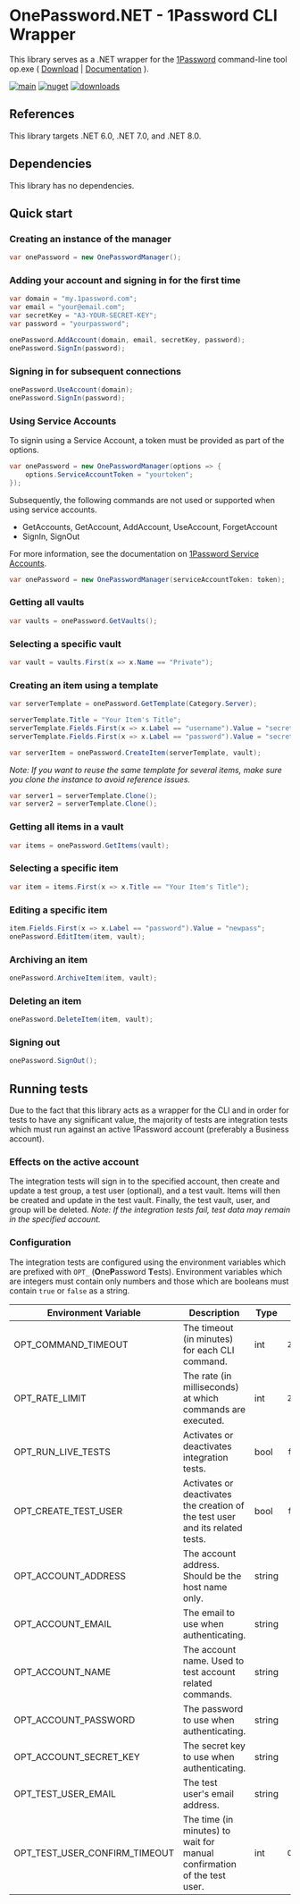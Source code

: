 # OnePassword.NET - 1Password CLI Wrapper

This library serves as a .NET wrapper for the [1Password](https://1password.com/) command-line tool
op.exe ( [Download](https://app-updates.agilebits.com/product_history/CLI2) | [Documentation](https://developer.1password.com/docs/cli/reference) ).

[![main](https://img.shields.io/github/actions/workflow/status/jscarle/OnePassword.NET/main.yml?logo=github)](https://github.com/jscarle/OnePassword.NET)
[![nuget](https://img.shields.io/nuget/v/OnePassword.NET)](https://www.nuget.org/packages/OnePassword.NET)
[![downloads](https://img.shields.io/nuget/dt/OnePassword.NET)](https://www.nuget.org/packages/OnePassword.NET)

## References

This library targets .NET 6.0, .NET 7.0, and .NET 8.0.

## Dependencies

This library has no dependencies.

## Quick start

### Creating an instance of the manager

```csharp
var onePassword = new OnePasswordManager();
```

### Adding your account and signing in for the first time

```csharp
var domain = "my.1password.com";
var email = "your@email.com";
var secretKey = "A3-YOUR-SECRET-KEY";
var password = "yourpassword";

onePassword.AddAccount(domain, email, secretKey, password);
onePassword.SignIn(password);
```

### Signing in for subsequent connections

```csharp
onePassword.UseAccount(domain);
onePassword.SignIn(password);
```

### Using Service Accounts

To signin using a Service Account, a token must be provided as part of the options.

```csharp
var onePassword = new OnePasswordManager(options => {
    options.ServiceAccountToken = "yourtoken";
});
```

Subsequently, the following commands are not used or supported when using service accounts.

- GetAccounts, GetAccount, AddAccount, UseAccount, ForgetAccount
- SignIn, SignOut

For more information, see the documentation
on [1Password Service Accounts](https://developer.1password.com/docs/service-accounts).

```csharp
var onePassword = new OnePasswordManager(serviceAccountToken: token);
```

### Getting all vaults

```csharp
var vaults = onePassword.GetVaults();
```

### Selecting a specific vault

```csharp
var vault = vaults.First(x => x.Name == "Private");
```

### Creating an item using a template

```csharp
var serverTemplate = onePassword.GetTemplate(Category.Server);

serverTemplate.Title = "Your Item's Title";
serverTemplate.Fields.First(x => x.Label == "username").Value = "secretuser";
serverTemplate.Fields.First(x => x.Label == "password").Value = "secretpass";

var serverItem = onePassword.CreateItem(serverTemplate, vault);
```

_Note: If you want to reuse the same template for several items, make sure you clone the instance to avoid reference
issues._

```csharp
var server1 = serverTemplate.Clone();
var server2 = serverTemplate.Clone();
```

### Getting all items in a vault

```csharp
var items = onePassword.GetItems(vault);
```

### Selecting a specific item

```csharp
var item = items.First(x => x.Title == "Your Item's Title");
```

### Editing a specific item

```csharp
item.Fields.First(x => x.Label == "password").Value = "newpass";
onePassword.EditItem(item, vault);
```

### Archiving an item

```csharp
onePassword.ArchiveItem(item, vault);
```

### Deleting an item

```csharp
onePassword.DeleteItem(item, vault);
```

### Signing out

```csharp
onePassword.SignOut();
```

## Running tests

Due to the fact that this library acts as a wrapper for the CLI and in order for tests to have any significant value,
the majority of tests are integration tests which must run against an active 1Password account (preferably a Business
account).

### Effects on the active account

The integration tests will sign in to the specified account, then create and update a test group, a test user
(optional), and a test vault. Items will then be created and update in the test vault. Finally, the test vault, user,
and group will be deleted. _Note: If the integration tests fail, test data may remain in the specified account._

### Configuration

The integration tests are configured using the environment variables which are prefixed with `OPT_` (**O**ne**P**assword
**T**ests).
Environment variables which are integers must contain only numbers and those which are booleans must contain `true` or
`false` as a string.

| Environment Variable          | Description                                                                   | Type   | Default Value         |
|-------------------------------|-------------------------------------------------------------------------------|--------|-----------------------|
| OPT_COMMAND_TIMEOUT           | The timeout (in minutes) for each CLI command.                                | int    | `2`                   |
| OPT_RATE_LIMIT                | The rate (in milliseconds) at which commands are executed.                    | int    | `250`                 |
| OPT_RUN_LIVE_TESTS            | Activates or deactivates integration tests.                                   | bool   | `false`               |
| OPT_CREATE_TEST_USER          | Activates or deactivates the creation of the test user and its related tests. | bool   | `false`               |
| OPT_ACCOUNT_ADDRESS           | The account address. Should be the host name only.                            | string |                       |
| OPT_ACCOUNT_EMAIL             | The email to use when authenticating.                                         | string |                       |
| OPT_ACCOUNT_NAME              | The account name. Used to test account related commands.                      | string |                       |
| OPT_ACCOUNT_PASSWORD          | The password to use when authenticating.                                      | string |                       |
| OPT_ACCOUNT_SECRET_KEY        | The secret key to use when authenticating.                                    | string |                       |
| OPT_TEST_USER_EMAIL           | The test user's email address.                                                | string |                       |
| OPT_TEST_USER_CONFIRM_TIMEOUT | The time (in minutes) to wait for manual confirmation of the test user.       | int    | `OPT_COMMAND_TIMEOUT` |
